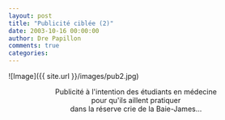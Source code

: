 ```yaml
---
layout: post
title: "Publicité ciblée (2)"
date: 2003-10-16 00:00:00
author: Dre Papillon
comments: true
categories: 
---
```



![Image]({{ site.url }}/images/pub2.jpg)

<P align=center>Publicité à l'intention des étudiants en médecine<BR>pour qu'ils aillent pratiquer<BR>dans la réserve crie de la Baie-James...
